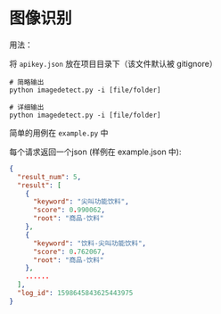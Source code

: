# 图像识别

用法：

将 `apikey.json` 放在项目目录下（该文件默认被 gitignore）

```shell
# 简略输出
python imagedetect.py -i [file/folder]

# 详细输出
python imagedetect.py -i [file/folder]
```

简单的用例在 `example.py` 中

每个请求返回一个json (样例在 example.json 中):

```json
{
  "result_num": 5,
  "result": [
    {
      "keyword": "尖叫功能饮料",
      "score": 0.990062,
      "root": "商品-饮料"
    },
    {
      "keyword": "饮料-尖叫功能饮料",
      "score": 0.762067,
      "root": "商品-饮料"
    },
    ......
  ],
  "log_id": 1598645843625443975
}
```
